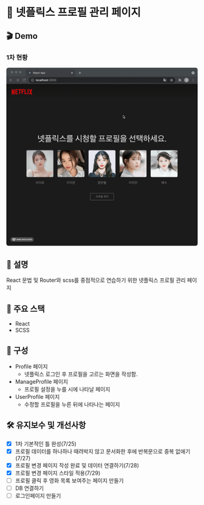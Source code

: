 # 🍿 넷플릭스 프로필 관리 페이지

## 🎬 Demo

### 1차 현황

<img src="https://raw.githubusercontent.com/seunghw/hwanflix/main/public/img/demo.gif" width="600px"/>

## 🎯 설명

React 문법 및 Router와 scss를 중점적으로 연습하기 위한 넷플릭스 프로필 관리 페이지

## 🚀 주요 스택

- React
- SCSS

## 🧩 구성

- Profile 페이지
  - 넷플릭스 로그인 후 프로필을 고르는 화면을 작성함.
- ManageProfile 페이지
  - 프로필 설정을 누를 시에 나타날 페이지
- UserProfile 페이지
  - 수정할 프로필을 누른 뒤에 나타나는 페이지

## 🛠 유지보수 및 개선사항

- [x] 1차 기본적인 틀 완성(7/25)
- [x] 프로필 데이터를 하나하나 때려박지 않고 문서화한 후에 반복문으로 중복 없애기(7/27)
- [x] 프로필 변경 페이지 작성 완료 및 데이터 연결하기(7/28)
- [x] 프로필 변경 페이지 스타일 적용(7/29)
- [ ] 프로필 클릭 후 영화 목록 보여주는 페이지 만들기
- [ ] DB 연결하기
- [ ] 로그인페이지 만들기
